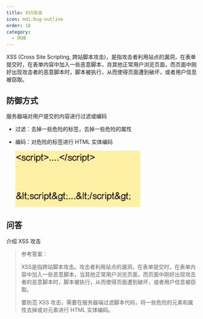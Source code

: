 ```yaml
---
title: XSS攻击
icon: mdi:bug-outline
order: 18
category:
  - 网络
---
```


XSS (Cross Site Scripting, 跨站脚本攻击)，是指攻击者利用站点的漏洞，在表单提交时，在表单内容中加入一些恶意脚本，肖其他正常用户浏览页面，而页面中刚好出现攻击者的恶意脚本时，脚本被执行，从而使得页面遭到破坏，或者用户信息被窃取。

## 防御方式

服务器端对用户提交的内容进行过滤或编码

- 过滤：去掉一些危险的标签，去掉一些危险的属性

- 编码：对危险的标签进行 HTML 实体编码

  ![]( ../../../../src/.vuepress/public/assets/images/more-than-code/network/XSS/image-20240227234159038.png)

## 问答

介绍 XSS 攻击

> 参考答案：
>
> XSS是指跨站脚本攻击。攻击者利用站点的漏洞，在表单提交时，在表单内容中加入一些恶意脚本，当其他正常用户浏览页面，而页面中刚好出现攻击者的恶意脚本时，脚本被执行，从而使得页面遭到破坏，或者用户信息被窃取。
>
> 要防范 XSS 攻击，需要在服务器端过滤脚本代码，将一些危险的元素和属性去掉或对元素进行 HTML 实体编码。